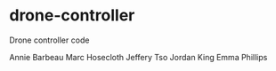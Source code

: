 # drone-controller

Drone controller code

Annie Barbeau
Marc Hosecloth
Jeffery Tso
Jordan King
Emma Phillips